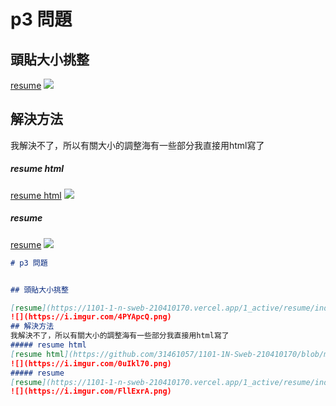 # p3 問題


## 頭貼大小挑整 

[resume](https://1101-1-n-sweb-210410170.vercel.app/1_active/resume/index.html)
![](https://i.imgur.com/4PYApcQ.png)
## 解決方法
我解決不了，所以有關大小的調整海有一些部分我直接用html寫了
##### resume html
[resume html](https://github.com/31461057/1101-1N-Sweb-210410170/blob/main/4_mid-project/resume/index.html)
![](https://i.imgur.com/0uIkl70.png)
##### resume
[resume](https://1101-1-n-sweb-210410170.vercel.app/1_active/resume/index.html)
![](https://i.imgur.com/FllExrA.png)

```markdown
# p3 問題


## 頭貼大小挑整 

[resume](https://1101-1-n-sweb-210410170.vercel.app/1_active/resume/index.html)
![](https://i.imgur.com/4PYApcQ.png)
## 解決方法
我解決不了，所以有關大小的調整海有一些部分我直接用html寫了
##### resume html
[resume html](https://github.com/31461057/1101-1N-Sweb-210410170/blob/main/4_mid-project/resume/index.html)
![](https://i.imgur.com/0uIkl70.png)
##### resume
[resume](https://1101-1-n-sweb-210410170.vercel.app/1_active/resume/index.html)
![](https://i.imgur.com/FllExrA.png)
```